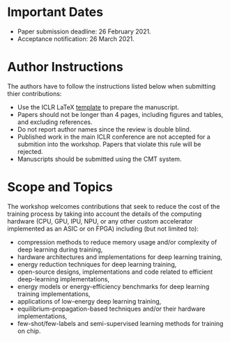 # Important Dates

- Paper submission deadline: 26 February 2021.
- Acceptance notification: 26 March 2021.

# Author Instructions

The authors have to follow the instructions listed below when submitting thier contributions:

- Use the ICLR LaTeX [template](https://github.com/ICLR/Master-Template/raw/master/archive/iclr2021.zip) to prepare the manuscript.
- Papers should not be longer than 4 pages, including figures and tables, and excluding references.
- Do not report author names since the review is double blind.
- Published work in the main ICLR conference are not accepted for a submition into the workshop. Papers that violate this rule will be rejected.  
- Manuscripts should be submitted using the CMT system. 

# Scope and Topics

The workshop welcomes contributions that seek to reduce the cost of the training process by taking into account the details of the computing hardware (CPU, GPU, IPU, NPU, or any other custom accelerator implemented as an ASIC or on FPGA) including (but not limited to):

- compression methods to reduce memory usage and/or complexity of deep learning during training,
- hardware architectures and implementations for deep learning training,
- energy reduction techniques for deep learning training,
- open-source designs, implementations and code related to efficient deep-learning implementations,
- energy models or energy-efficiency benchmarks for deep learning training implementations,
- applications of low-energy deep learning training,
- equilibrium-propagation-based techniques and/or their hardware implementations,
- few-shot/few-labels and semi-supervised learning methods for training on chip. 
